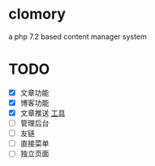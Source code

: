 # clomory

a php 7.2 based content manager system 

# TODO 

- [x] 文章功能
- [x] 博客功能
- [x] 文章推送 [工具](https://github.com/dxkite/clomery-cli) 
- [ ] 管理后台
- [ ] 友链
- [ ] 直接菜单
- [ ] 独立页面
